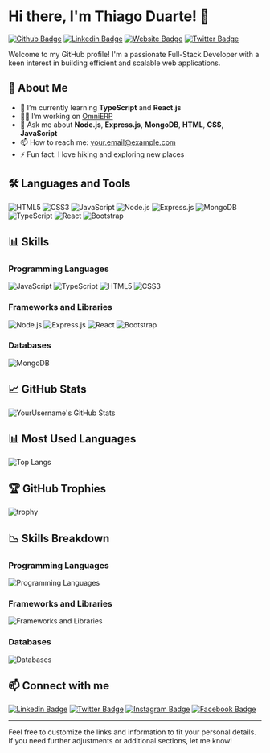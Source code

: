 # Hi there, I'm Thiago Duarte! 👋

[![Github Badge](https://img.shields.io/badge/-Github-000?style=flat&logo=Github&logoColor=white)](https://github.com/[YourUsername])
[![Linkedin Badge](https://img.shields.io/badge/-LinkedIn-blue?style=flat&logo=Linkedin&logoColor=white)](https://www.linkedin.com/in/[YourLinkedIn])
[![Website Badge](https://img.shields.io/badge/-Website-47CCCC?style=flat&logo=Google-Chrome&logoColor=white)](https://[YourWebsite])
[![Twitter Badge](https://img.shields.io/badge/-Twitter-1DA1F2?style=flat&logo=Twitter&logoColor=white)](https://twitter.com/[YourTwitter])

Welcome to my GitHub profile! I'm a passionate Full-Stack Developer with a keen interest in building efficient and scalable web applications.

## 🚀 About Me
- 🌱 I’m currently learning **TypeScript** and **React.js**
- 👨‍💻 I’m working on [OmniERP](https://github.com/[YourUsername]/OmniERP)
- 💬 Ask me about **Node.js**, **Express.js**, **MongoDB**, **HTML**, **CSS**, **JavaScript**
- 📫 How to reach me: [your.email@example.com](mailto:your.email@example.com)
- ⚡ Fun fact: I love hiking and exploring new places

## 🛠️ Languages and Tools
![HTML5](https://img.shields.io/badge/-HTML5-E34F26?style=flat&logo=html5&logoColor=white)
![CSS3](https://img.shields.io/badge/-CSS3-1572B6?style=flat&logo=css3&logoColor=white)
![JavaScript](https://img.shields.io/badge/-JavaScript-F7DF1E?style=flat&logo=javascript&logoColor=black)
![Node.js](https://img.shields.io/badge/-Node.js-339933?style=flat&logo=node.js&logoColor=white)
![Express.js](https://img.shields.io/badge/-Express.js-000?style=flat&logo=express&logoColor=white)
![MongoDB](https://img.shields.io/badge/-MongoDB-47A248?style=flat&logo=mongodb&logoColor=white)
![TypeScript](https://img.shields.io/badge/-TypeScript-007ACC?style=flat&logo=typescript&logoColor=white)
![React](https://img.shields.io/badge/-React-61DAFB?style=flat&logo=react&logoColor=black)
![Bootstrap](https://img.shields.io/badge/-Bootstrap-563D7C?style=flat&logo=bootstrap&logoColor=white)

## 📊 Skills

### Programming Languages
![JavaScript](https://img.shields.io/badge/JavaScript-85%25-yellow)
![TypeScript](https://img.shields.io/badge/TypeScript-70%25-blue)
![HTML5](https://img.shields.io/badge/HTML5-90%25-red)
![CSS3](https://img.shields.io/badge/CSS3-80%25-blue)

### Frameworks and Libraries
![Node.js](https://img.shields.io/badge/Node.js-85%25-green)
![Express.js](https://img.shields.io/badge/Express.js-75%25-black)
![React](https://img.shields.io/badge/React-70%25-blue)
![Bootstrap](https://img.shields.io/badge/Bootstrap-80%25-purple)

### Databases
![MongoDB](https://img.shields.io/badge/MongoDB-80%25-green)

## 📈 GitHub Stats
![YourUsername's GitHub Stats](https://github-readme-stats.vercel.app/api?username=[YourUsername]&show_icons=true&hide_border=true)

## 📊 Most Used Languages
![Top Langs](https://github-readme-stats.vercel.app/api/top-langs/?username=[YourUsername]&layout=compact)

## 🏆 GitHub Trophies
![trophy](https://github-profile-trophy.vercel.app/?username=ThaigoDev&theme=onedark)

## 📉 Skills Breakdown

### Programming Languages
![Programming Languages](https://quickchart.io/chart?c={type:'pie',data:{labels:['JavaScript','TypeScript','HTML5','CSS3'],datasets:[{data:[85,70,90,80]}]}})

### Frameworks and Libraries
![Frameworks and Libraries](https://quickchart.io/chart?c={type:'pie',data:{labels:['Node.js','Express.js','React','Bootstrap'],datasets:[{data:[85,75,70,80]}]}})

### Databases
![Databases](https://quickchart.io/chart?c={type:'pie',data:{labels:['MongoDB'],datasets:[{data:[80]}]}})

## 📫 Connect with me
[![Linkedin Badge](https://img.shields.io/badge/-LinkedIn-blue?style=flat&logo=Linkedin&logoColor=white)](https://www.linkedin.com/in/[YourLinkedIn])
[![Twitter Badge](https://img.shields.io/badge/-Twitter-1DA1F2?style=flat&logo=Twitter&logoColor=white)](https://twitter.com/[YourTwitter])
[![Instagram Badge](https://img.shields.io/badge/-Instagram-E4405F?style=flat&logo=Instagram&logoColor=white)](https://www.instagram.com/[YourInstagram])
[![Facebook Badge](https://img.shields.io/badge/-Facebook-1877F2?style=flat&logo=facebook&logoColor=white)](https://www.facebook.com/[YourFacebook])

---

Feel free to customize the links and information to fit your personal details. If you need further adjustments or additional sections, let me know!
